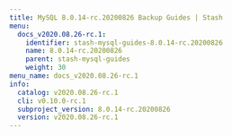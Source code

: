 ```yaml
---
title: MySQL 8.0.14-rc.20200826 Backup Guides | Stash
menu:
  docs_v2020.08.26-rc.1:
    identifier: stash-mysql-guides-8.0.14-rc.20200826
    name: 8.0.14-rc.20200826
    parent: stash-mysql-guides
    weight: 30
menu_name: docs_v2020.08.26-rc.1
info:
  catalog: v2020.08.26-rc.1
  cli: v0.10.0-rc.1
  subproject_version: 8.0.14-rc.20200826
  version: v2020.08.26-rc.1
---
```


